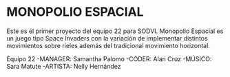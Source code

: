 # MONOPOLIO ESPACIAL
Este es el primer proyecto del equipo 22 para SODVI.
Monopolio Espacial es un juego tipo Space Invaders con la variación de implementar distintos movimientos sobre rieles
además del tradicional movimiento horizontal.

Equipo 22
-MANAGER: Samantha Palomo
-CODER: Alan Cruz 
-MÚSICO: Sara Matute
-ARTISTA: Nelly Hernández
